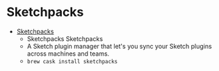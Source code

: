# Sketchpacks
- [Sketchpacks](https://sketchpacks.com/)
  -  Sketchpacks Sketchpacks
  - A Sketch plugin manager that let's you sync your Sketch plugins across machines and teams.
  - `brew cask install sketchpacks`
